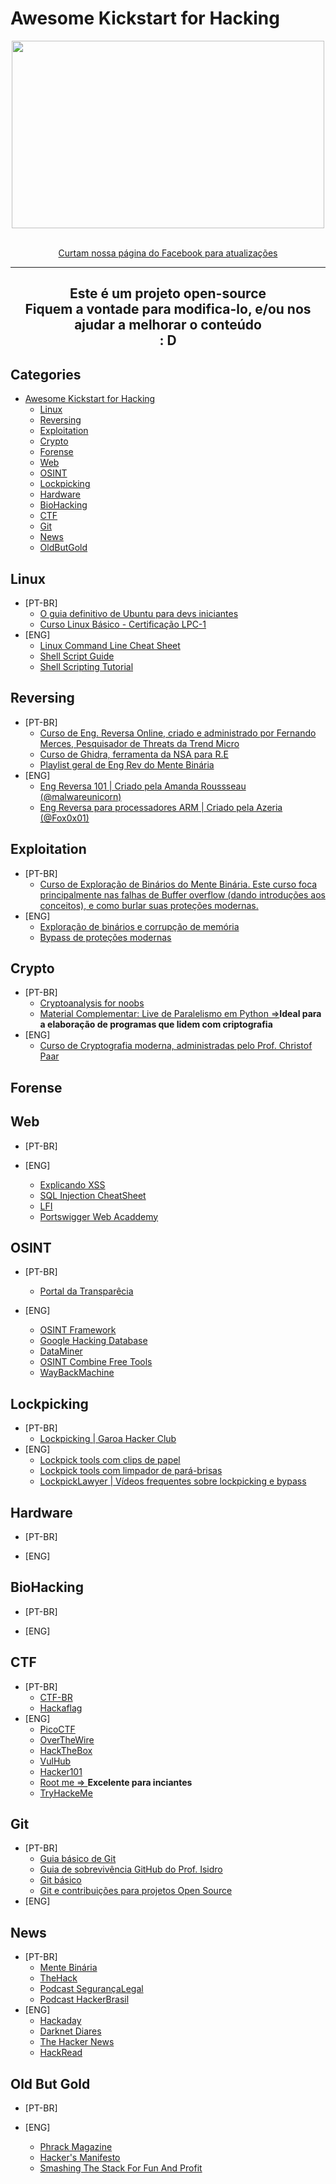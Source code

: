 # Awesome Kickstart for Hacking

<div align="center">
    <img width="500" height="300" src="/media/gt_text_green.svg">
    <br>
    <br>
    <p align="center">
        <a href="https://www.facebook.com/greenteamhc/">Curtam nossa página do Facebook para atualizações</a>
    </p>
    <hr>
</div>
    <h2 align="center"> Este é um projeto open-source<br>Fiquem a vontade para modifica-lo, e/ou nos ajudar a melhorar o conteúdo<br>: D</h2>


## Categories
- [Awesome Kickstart for Hacking](#awesome-kickstart-for-hacking)
  - [Linux](#linux)
  - [Reversing](#reversing)
  - [Exploitation](#exploitation)
  - [Crypto](#crypto)
  - [Forense](#forense)
  - [Web](#web)
  - [OSINT](#OSINT)
  - [Lockpicking](#lockpicking)
  - [Hardware](#hardware)
  - [BioHacking](#BioHacking)
  - [CTF](#ctf)
  - [Git](#git)
  - [News](#news)
  - [OldButGold](#Old%20But%20Gold)

## Linux
- [PT-BR]
    - [O guia definitivo de Ubuntu para devs iniciantes](https://www.youtube.com/watch?v=epiyExCyb2s)
    - [Curso Linux Básico - Certificação LPC-1](https://www.youtube.com/watch?v=UsHiWIgxj2M&list=PLucm8g_ezqNp92MmkF9p_cj4yhT-fCTl7)
- [ENG]
    - [Linux Command Line Cheat Sheet](https://cheatography.com/davechild/cheat-sheets/linux-command-line/)
    - [Shell Script Guide](https://www.shellscript.sh/)
    - [Shell Scripting Tutorial](https://www.tutorialspoint.com/unix/shell_scripting.htm)

## Reversing
- [PT-BR]
    - [Curso de Eng. Reversa Online, criado e administrado por Fernando Merces, Pesquisador de Threats da Trend Micro](https://www.youtube.com/playlist?list=PLIfZMtpPYFP6zLKlnyAeWY1I85VpyshAA)
    - [Curso de Ghidra, ferramenta da NSA para R.E](https://www.youtube.com/playlist?list=PLIfZMtpPYFP5orPxcOZBn5cLOu7WG8xuF)
    - [Playlist geral de Eng Rev do Mente Binária](https://www.youtube.com/playlist?list=PLIfZMtpPYFP6_YOrfX79YX79I5V6mS0ci)
- [ENG]
  - [Eng Reversa 101 | Criado pela Amanda Roussseau](https://malwareunicorn.org/workshops/re101.html#0) [(@malwareunicorn)](https://twitter.com/malwareunicorn)
  - [Eng Reversa para processadores ARM | Criado pela Azeria](https://azeria-labs.com/writing-arm-assembly-part-1/) [(@Fox0x01)](https://twitter.com/Fox0x01)

## Exploitation
- [PT-BR]
    - [Curso de Exploração de Binários do Mente Binária. Este curso foca principalmente nas falhas de Buffer overflow (dando introduções aos conceitos), e como burlar suas proteções modernas.](https://www.youtube.com/playlist?list=PLIfZMtpPYFP4MaQhy_iR8uM0mJEs7P7s3)
- [ENG]
    - [Exploração de binários e corrupção de memória](https://www.youtube.com/playlist?list=PLhixgUqwRTjxglIswKp9mpkfPNfHkzyeN)
    - [Bypass de proteções modernas](https://www.youtube.com/playlist?list=PLRjyeNR0pcPGeTIhRvIUtaYW5Y_7keQ94)

## Crypto
- [PT-BR]
    - [Cryptoanalysis for noobs](https://medium.com/@Foucan/cryptoanalysis-for-noob-a30ef6a5a0e4)
    - [Material Complementar: Live de Paralelismo em Python =>](https://www.youtube.com/watch?v=FjJ1bClIa-o&list=PLOQgLBuj2-3KU6TnzJQJVfL5aiaOQuZ4o)<b>Ideal para a elaboração de programas que lidem com criptografia</b>
- [ENG]
    - [Curso de Cryptografia moderna, administradas pelo Prof. Christof Paar](https://www.youtube.com/channel/UC1usFRN4LCMcfIV7UjHNuQg/videos)

## Forense

## Web
- [PT-BR]

- [ENG]
    - [Explicando XSS](https://excess-xss.com/)
    - [SQL Injection CheatSheet](https://excess-xss.com/)
    - [LFI](https://www.exploit-db.com/docs/english/40992-web-app-penetration-testing---local-file-inclusion-(lfi).pdf)
    - [Portswigger Web Acaddemy](https://portswigger.net/web-security)

## OSINT
- [PT-BR]
    - [Portal da Transparêcia](http://www.portaltransparencia.gov.br/)

- [ENG]
    - [OSINT Framework](https://osintframework.com/)
    - [Google Hacking Database](https://www.exploit-db.com/google-hacking-database)
    - [DataMiner](https://data-miner.io/)
    - [OSINT Combine Free Tools](https://www.osintcombine.com/tools)
    - [WayBackMachine](https://archive.org/web/)

## Lockpicking
- [PT-BR]
    - [Lockpicking | Garoa Hacker Club](https://garoa.net.br/wiki/Lockpick)
- [ENG]
    - [Lockpick tools com clips de papel](https://www.itstactical.com/skillcom/lock-picking/30-second-diy-paperclip-lock-picks/)
    - [Lockpick tools com limpador de pará-brisas](https://www.itstactical.com/skillcom/lock-picking/how-to-make-a-diy-lock-pick-set-from-a-windshield-wiper/)
    - [LockpickLawyer | Vídeos frequentes sobre lockpicking e bypass](https://www.youtube.com/channel/UCm9K6rby98W8JigLoZOh6FQ/featured)
    
## Hardware
- [PT-BR]

- [ENG]

## BioHacking
- [PT-BR]

- [ENG]

## CTF
- [PT-BR]
    - [CTF-BR](https://ctf-br.org/)
    - [Hackaflag](https://hackaflag.com.br/ctf.html)
- [ENG]
    - [PicoCTF](https://picoctf.com/)
    - [OverTheWire](http://overthewire.org/wargames/)
    - [HackTheBox](https://www.hackthebox.eu/)
    - [VulHub](https://www.vulnhub.com/)
    - [Hacker101](https://www.hacker101.com/)
    - [Root me => ](https://www.root-me.org/?lang=en)<b>Excelente para inciantes</b>
    - [TryHackeMe](https://tryhackme.com/)

## Git
- [PT-BR]
    - [Guia básico de Git](https://rogerdudler.github.io/git-guide/index.pt_BR.html)
    - [Guia de sobrevivência GitHub do Prof. Isidro](http://www.professorisidro.com.br/manual-de-sobrevivencia-do-github/)
    - [Git básico](https://pt.wikiversity.org/wiki/Git_b%C3%A1sico)
    - [Git e contribuições para projetos Open Source](https://www.udemy.com/course/git-e-github/)
- [ENG]
        

## News
- [PT-BR]
    - [Mente Binária](https://www.mentebinaria.com.br/)
    - [TheHack](https://thehack.com.br/)
    - [Podcast SegurançaLegal](https://www.segurancalegal.com/)
    - [Podcast HackerBrasil](https://open.spotify.com/show/1w1OuG4Eec3aViCuNATBXo)
- [ENG]
    - [Hackaday](https://hackaday.com/)
    - [Darknet Diares](https://darknetdiaries.com/)
    - [The Hacker News](https://thehackernews.com/)
    - [HackRead](https://www.hackread.com/)

## Old But Gold
- [PT-BR]

- [ENG]
    - [Phrack Magazine](http://www.phrack.org/issues/69/1.html)
    - [Hacker's Manifesto](http://phrack.org/issues/7/3.html)
    - [Smashing The Stack For Fun And Profit](http://phrack.org/issues/49/14.html)
